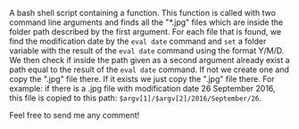 A bash shell script containing a function. This function is called with two command line arguments and finds all 
the "*.jpg" files which are inside the folder path described by the first argument. For each file that is found, 
we find the modification date by the `eval date` command and `set` a folder variable with the result of the
`eval date` command using the format Y/M/D. We then check if inside the path given as a second argument already exist
a path equal to the result of the `eval date` command. If not we create one and copy the ".jpg" file there. If it 
exists we just copy the ".jpg" file there. For example: if there is a .jpg file with modification date 26 September 2016,
this file is copied to this path: `$argv[1]/$argv[2]/2016/September/26`. 

Feel free to send me any comment!
